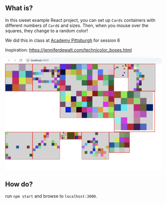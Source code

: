 ## What is?
In this sweet example React project, you can set up `Cards` containers with different numbers of `Card`s and sizes. Then, when you mouse over the squares, they change to a random color!

We did this in class at [Academy Pittsburgh](https://academypgh.com/) for session 8

Inspiration: https://jenniferdewalt.com/technicolor_boxes.html

![screenshot of app](https://github.com/jeanlange/react-color-blocks/blob/master/react%20color%20blocks%20screenshot.png)

## How do?

run `npm start` and browse to `localhost:3000`.
